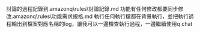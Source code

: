 討論的過程記錄到.amazonq\rules\討論記錄.md
功能有任何修改都要同步修改.amazonq\rules\功能需求規格.md
執行任何執行檔都在背景執行，並把執行過程輸出到檔案對應名稱的log，讓我可以一邊檢查執行過程，一邊繼續使用q chat
